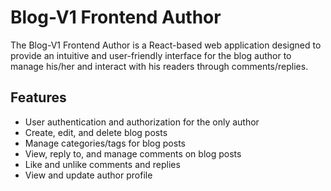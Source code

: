 # Blog-V1 Frontend Author

The Blog-V1 Frontend Author is a React-based web application designed to provide an intuitive and user-friendly interface for the blog author to manage his/her and interact with his readers through comments/replies.

## Features
- User authentication and authorization for the only author
- Create, edit, and delete blog posts
- Manage categories/tags for blog posts
- View, reply to, and manage comments on blog posts
- Like and unlike comments and replies
- View and update author profile